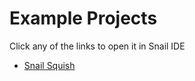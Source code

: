# Example Projects
Click any of the links to open it in Snail IDE

 - [Snail Squish](https://snail-ide.github.io/?project_url=https://snail-ide.github.io/examples/snail-files/squish.snail)
